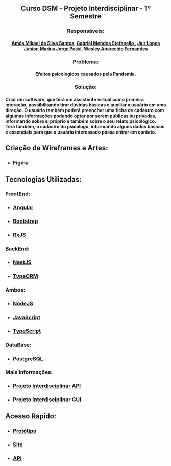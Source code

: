 ## <div align="center"> Curso DSM - Projeto Interdisciplinar - 1º Semestre </div>
### <div align="center"> Responsáveis: </div>
#### <div align="center"> <a href="https://github.com/amosmikael"> Amós Mikael da Silva Santos</a>, <a href="https://github.com/Gabrielstefanello"> Gabriel Mendes Stefanello </a>, <a href="https://github.com/JairLopesJunior/projeto-interdisciplinar-primeiro-semestre/blob/main/README.md"> Jair Lopes Junior</a>, <a href="https://github.com/mariuspessi"> Marius Jorge Pessi</a>, <a href="https://github.com/WesleyFernandez/projeto-interdisciplinar-primeiro-semestre"> Wesley Aparecido Fernandes</a> </div>

### <div align="center"> Problema: </div>

#### <div align="center"> Efeitos psicologicos causados pela Pandemia. </div>

### <div align="center"> Solução: </div>

#### <div> Criar um software, que terá um assistente virtual como primeira interação, possibilitando tirar dúvidas básicas e auxiliar o usuário em uma direção. O usuário também poderá preencher uma ficha de cadastro com algumas informações podendo optar por serem públicas ou privadas, informando sobre si próprio e também sobre o seu relato psicológico. Terá também, o cadastro do psicólogo, informando alguns dados básicos e essenciais para que o usuário interessado possa entrar em contato. </div>

## Criação de Wireframes e Artes: 
- ### <a href="https://www.figma.com/"> Figma </a>

## Tecnologias Utilizadas:
### FrontEnd:
- ### <a href="https://angular.io/"> Angular </a>
- ### <a href="https://getbootstrap.com/"> Bootstrap </a>
- ### <a href="https://rxjs.dev/guide/overview"> RxJS </a>

### BackEnd:
- ### <a href="https://nestjs.com/"> NestJS </a>
- ### <a href="https://typeorm.io/"> TypeORM </a>

### Ambos:
- ### <a href="https://nodejs.org/en/"> NodeJS </a>
- ### <a href="https://developer.mozilla.org/pt-BR/docs/Web/JavaScript"> JavaScript </a>
- ### <a href="https://www.typescriptlang.org/"> TypeScript </a>

### DataBase:
- ### <a href="https://www.postgresql.org/"> PostgreSQL </a>

### Mais informações: 
- ### <a href="https://github.com/JairLopesJunior/projeto-interdisciplinar-primeiro-semestre-api"> Projeto Interdisciplinar API </a>
- ### <a href="https://github.com/JairLopesJunior/projeto-interdiciplinar-gui"> Projeto Interdisciplinar GUI </a>


## Acesso Rápido:
- ### <a href="https://www.figma.com/proto/J7pBrghKb7zh3LzbgrD7Al/projeto-interdisciplinar-primeiro-semestre?node-id=125%3A57&scaling=min-zoom&page-id=0%3A1&starting-point-node-id=3%3A2"> Protótipo </a>
- ### <a href="https://jairlopesjunior.github.io/projeto-interdiciplinar-gui/"> Site </a>
- ### <a href="https://projeto-interdisciplinar-api.herokuapp.com/"> API </a>
